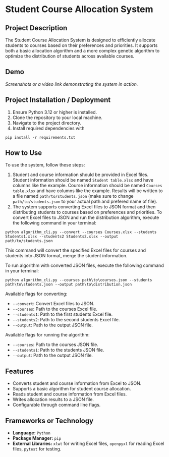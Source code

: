# Student Course Allocation System

## Project Description

The Student Course Allocation System is designed to efficiently allocate students to courses based on their preferences
and priorities. It supports both a basic allocation algorithm and a more complex genetic algorithm to optimize the
distribution of students across available courses.

## Demo

*Screenshots or a video link demonstrating the system in action.*

## Project Installation / Deployment

1. Ensure Python 3.12 or higher is installed.
2. Clone the repository to your local machine.
3. Navigate to the project directory.
4. Install required dependencies with

```shell
pip install -r requirements.txt
```

## How to Use

To use the system, follow these steps:

1. Student and course information should be provided in Excel files.
   Student information should be named `Student table.xlsx` and have columns like the example.
   Course information should be named `Courses table.xlsx` and have columns like the example.
   Results will be written to a file named `path/to/students.json` (make sure to change `path/to/students.json` to your
   actual path and prefered name of file).
2. The system supports converting Excel files to JSON format and then distributing students to courses based on
   preferences and priorities.
   To convert Excel files to JSON and run the distribution algorithm, execute the following command in your terminal:

```shell
python algorithm_cli.py --convert --courses Courses.xlsx --students Students1.xlsx --students2 Students2.xlsx --output path/to/students.json
```

This command will convert the specified Excel files for courses and students into JSON format, merge the student
information.

To run algorithm with converted JSON files, execute the following command in your terminal:

```shell
python algorithm_cli.py --courses path\to\courses.json --students path\to\students.json --output path\to\distribution.json
```

Available flags for converting:

- `--convert`: Convert Excel files to JSON.
- `--courses`: Path to the courses Excel file.
- `--students1`: Path to the first students Excel file.
- `--students2`: Path to the second students Excel file.
- `--output`: Path to the output JSON file.

Available flags for running the algorithm:

- `--courses`: Path to the courses JSON file.
- `--students1`: Path to the students JSON file.
- `--output`: Path to the output JSON file.

## Features

- Converts student and course information from Excel to JSON.
- Supports a basic algorithm for student course allocation.
- Reads student and course information from Excel files.
- Writes allocation results to a JSON file.
- Configurable through command line flags.

## Frameworks or Technology

- **Language:** `Python`
- **Package Manager:** `pip`
- **External Libraries:** `xlwt` for writing Excel files, `openpyxl` for reading Excel files, `pytest` for testing.



